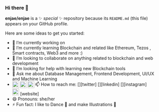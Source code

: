 ### Hi there 👋


**enjae/enjae** is a ✨ _special_ ✨ repository because its `README.md` (this file) appears on your GitHub profile.

Here are some ideas to get you started:

- 🔭 I’m currently working on 
- 🌱 I’m currently learning Blockchain and related like Ethereum, Tezos , Smart contracts, Web3 and more :)
- 👯 I’m looking to collaborate on anything related to blockchain and web development
- 🤔 I’m looking for help with learning new Blockchain tools
- 💬 Ask me about Database Management, Frontend Development, UI/UX and Machine Learning
- 📫 How to reach me: [<img align="left" alt="codeSTACKr | Twitter" width="22px" src="https://cdn.jsdelivr.net/npm/simple-icons@v3/icons/twitter.svg" />][twitter]
[<img align="left" alt="codeSTACKr | LinkedIn" width="22px" src="https://www.google.com/url?sa=i&url=https%3A%2F%2F1000logos.net%2Flinkedin-logo%2F&psig=AOvVaw1nXdoAdkWSraawQzSW3Sws&ust=1624185522877000&source=images&cd=vfe&ved=0CAoQjRxqFwoTCLikktzAo_ECFQAAAAAdAAAAABAD" />][linkedin]
[<img align="left" alt="codeSTACKr | Instagram" width="22px" src="https://www.google.com/url?sa=i&url=https%3A%2F%2Fen.logodownload.org%2Finstagram-logo%2F&psig=AOvVaw0C7MMMwX9VhoA8OeGCGGPU&ust=1624185482427000&source=images&cd=vfe&ved=0CAoQjRxqFwoTCKD_3MjAo_ECFQAAAAAdAAAAABAD" />][instagram]
  <br> 
  <img alt="linkedin.com" width="22px" src="https://image.flaticon.com/icons/png/512/174/174857.png" /> [website]
- 😄 Pronouns: she/her
- ⚡ Fun fact: I like to Dance 💃 and make Illustrations  🎨

